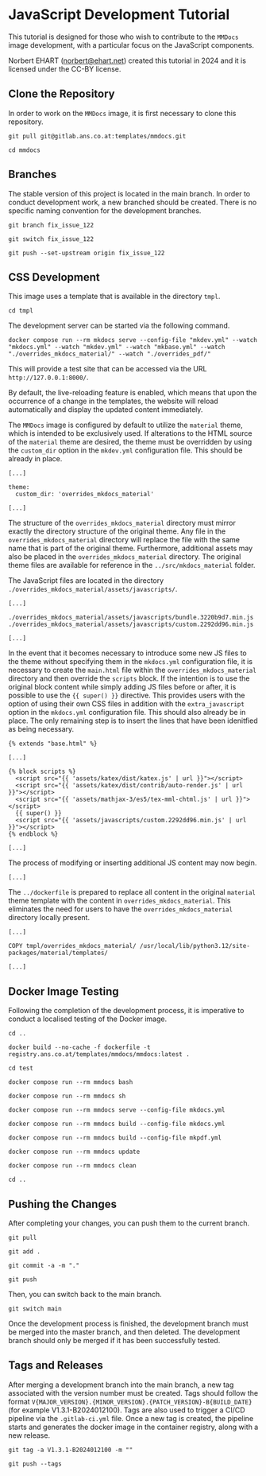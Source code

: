 <!-- OLD ... NEEDS TO BE RENEWED -->

# JavaScript Development Tutorial

This tutorial is designed for those who wish to contribute to the `MMDocs` image development, with a particular focus on the JavaScript components.

Norbert EHART (norbert@ehart.net) created this tutorial in 2024 and it is licensed under the CC-BY license.

## Clone the Repository

In order to work on the `MMDocs` image, it is first necessary to clone this repository.

```text
git pull git@gitlab.ans.co.at:templates/mmdocs.git
```

```text
cd mmdocs
```

## Branches

The stable version of this project is located in the main branch. In order to conduct development work, a new branched should be created. There is no specific naming convention for the development branches.

```text
git branch fix_issue_122
```

```text
git switch fix_issue_122
```

```text
git push --set-upstream origin fix_issue_122
```

## CSS Development

This image uses a template that is available in the directory `tmpl`.

```text
cd tmpl
```

The development server can be started via the following command.

```text
docker compose run --rm mkdocs serve --config-file "mkdev.yml" --watch "mkdocs.yml" --watch "mkdev.yml" --watch "mkbase.yml" --watch "./overrides_mkdocs_material/" --watch "./overrides_pdf/" 
```

This will provide a test site that can be accessed via the URL `http://127.0.0.1:8000/`.

By default, the live-reloading feature is enabled, which means that upon the occurrence of a change in the templates, the website will reload automatically and display the updated content immediately.

The `MMDocs` image is configured by default to utilize the `material` theme, which is intended to be exclusively used. If alterations to the HTML source of the `material` theme are desired, the theme must be overridden by using the `custom_dir` option in the `mkdev.yml` configuration file. This should be already in place.

```text
[...]

theme:
  custom_dir: 'overrides_mkdocs_material'

[...]
```

The structure of the `overrides_mkdocs_material` directory must mirror exactly the directory structure of the original theme. Any file in the `overrides_mkdocs_material` directory will replace the file with the same name that is part of the original theme. Furthermore, additional assets may also be placed in the `overrides_mkdocs_material` directory. The original theme files are available for reference in the `../src/mkdocs_material` folder.

The JavaScript files are located in the directory `./overrides_mkdocs_material/assets/javascripts/`.

```text
[...]

./overrides_mkdocs_material/assets/javascripts/bundle.3220b9d7.min.js
./overrides_mkdocs_material/assets/javascripts/custom.2292dd96.min.js

[...]
```

In the event that it becomes necessary to introduce some new JS files to the theme without specifying them in the `mkdocs.yml` configuration file, it is necessary to create the `main.html` file within the `overrides_mkdocs_material` directory and then override the `scripts` block. If the intention is to use the original block content while simply adding JS files before or after, it is possible to use the `{{ super() }}` directive. This provides users with the option of using their own CSS files in addition with the `extra_javascript` option in the `mkdocs.yml` configuration file. This should also already be in place. The only remaining step is to insert the lines that have been idenitfied as being necessary.

```text
{% extends "base.html" %}

[...]

{% block scripts %}
  <script src="{{ 'assets/katex/dist/katex.js' | url }}"></script>
  <script src="{{ 'assets/katex/dist/contrib/auto-render.js' | url }}"></script>
  <script src="{{ 'assets/mathjax-3/es5/tex-mml-chtml.js' | url }}"></script>
  {{ super() }}
  <script src="{{ 'assets/javascripts/custom.2292dd96.min.js' | url }}"></script>
{% endblock %}

[...]
```

The process of modifying or inserting additional JS content may now begin.

```text
[...]
```

The `../dockerfile` is prepared to replace all content in the original `material` theme template with the content in `overrides_mkdocs_material`. This eliminates the need for users to have the `overrides_mkdocs_material` directory locally present.

```text
[...]

COPY tmpl/overrides_mkdocs_material/ /usr/local/lib/python3.12/site-packages/material/templates/

[...]
```

## Docker Image Testing

Following the completion of the development process, it is imperative to conduct a localised testing of the Docker image.

```text
cd ..
```

```text
docker build --no-cache -f dockerfile -t registry.ans.co.at/templates/mmdocs/mmdocs:latest .
```

```text
cd test
```

```text
docker compose run --rm mmdocs bash
```

```text
docker compose run --rm mmdocs sh
```

```text
docker compose run --rm mmdocs serve --config-file mkdocs.yml
```

```text
docker compose run --rm mmdocs build --config-file mkdocs.yml
```

```text
docker compose run --rm mmdocs build --config-file mkpdf.yml
```

```text
docker compose run --rm mmdocs update
```

```text
docker compose run --rm mmdocs clean
```

```text
cd ..
```

## Pushing the Changes

After completing your changes, you can push them to the current branch.

```text
git pull
```

```text
git add .
```

```text
git commit -a -m "."
```

```text
git push
```

Then, you can switch back to the main branch.

```text
git switch main
```

Once the development process is finished, the development branch must be merged into the master branch, and then deleted. The development branch should only be merged if it has been successfully tested.

## Tags and Releases

After merging a development branch into the main branch, a new tag associated with the version number must be created. Tags should follow the format `V{MAJOR_VERSION}.{MINOR_VERSION}.{PATCH_VERSION}-B{BUILD_DATE}` (for example V1.3.1-B2024012100). Tags are also used to trigger a CI/CD pipeline via the `.gitlab-ci.yml` file. Once a new tag is created, the pipeline starts and generates the docker image in the container registry, along with a new release.

```text
git tag -a V1.3.1-B2024012100 -m ""
```

```text
git push --tags
```
